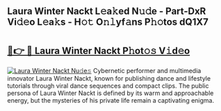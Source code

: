 ## Laura Winter Nackt L𝚎a𝚔ed N𝚞𝚍e - Part-DxR Vi𝚍𝚎o L𝚎a𝚔s - H𝚘𝚝 O𝚗𝚕yf𝚊ns P𝚑𝚘tos dQ1X7

# <h2><a href="http://kf7d2t.oniu.top/?m=Laura+Winter+Nackt">🔗👉 🔴 Laura Winter Nackt P𝚑ot𝚘𝚜 V𝚒d𝚎o</a></h2>

[![Laura Winter Nackt Nu𝚍e𝚜](https://i.imgur.com/0qMVB7G.gif)](http://kf7d2t.oniu.top/?m=Laura+Winter+Nackt)
Cybernetic performer and multimedia innovator Laura Winter Nackt, known for publishing dance and lifestyle tutorials through viral dance sequences and compact clips. The public persona of Laura Winter Nackt is defined by its warm and approachable energy, but the mysteries of his private life remain a captivating enigma.  
